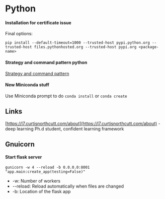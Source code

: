 # Python

#### Installation for certificate issue
Final options:
```
pip install --default-timeout=1000 --trusted-host pypi.python.org --trusted-host files.pythonhosted.org --trusted-host pypi.org <package-name>
```

#### Strategy and command pattern python
[Strategy and command pattern](https://medium.com/@rrfd/strategy-and-command-design-patterns-wizards-and-sandwiches-applications-in-python-d1ee1c86e00f)

#### New Miniconda stuff
Use Miniconda prompt to do `conda install` or `conda create`  

## Links
[https://l7.curtisnorthcutt.com/about](https://l7.curtisnorthcutt.com/about) - deep learning Ph.d student, confident learning framework  

## Gnuicorn
#### Start flask server
```
gunicorn -w 4 --reload -b 0.0.0.0:8001 "app.main:create_app(testing=False)"
```
- -w: Number of workers
- --reload: Reload automatically when files are changed
- -b: Location of the flask app
